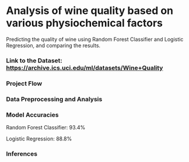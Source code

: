 # Analysis of wine quality based on various physiochemical factors
Predicting the quality of wine using Random Forest Classifier and Logistic Regression, and comparing the results.

### Link to the Dataset: https://archive.ics.uci.edu/ml/datasets/Wine+Quality

### Project Flow

### Data Preprocessing and Analysis

### Model Accuracies

Random Forest Classifier: 93.4%

Logistic Regression: 88.8%

### Inferences
